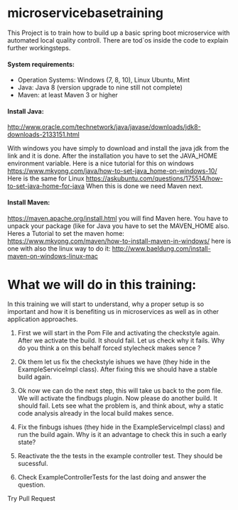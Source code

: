 # microservicebasetraining

This Project is to train how to build up a basic spring boot microservice with 
automated local quality controll. There are tod`os inside the code to explain further
workingsteps.

#### System requirements:


* Operation Systems: 		Windows (7, 8, 10), Linux Ubuntu, Mint
* Java:					Java 8 (version upgrade to nine still not complete)
* Maven: 					at least Maven 3 or higher

#### Install Java:

http://www.oracle.com/technetwork/java/javase/downloads/jdk8-downloads-2133151.html

With windows you have simply to download and install the java jdk from the link and it is done.
After the installation you have to set the JAVA_HOME environment variable.
Here is a nice tutorial for this on windows
https://www.mkyong.com/java/how-to-set-java_home-on-windows-10/
Here is the same for Linux
https://askubuntu.com/questions/175514/how-to-set-java-home-for-java
When this is done we need Maven next.

#### Install Maven:

https://maven.apache.org/install.html you will find Maven here.
You have to unpack your package (like for Java you have to set the MAVEN_HOME also.
Heres a Tutorial to set the maven home: https://www.mkyong.com/maven/how-to-install-maven-in-windows/
here is one with also the linux way to do it: http://www.baeldung.com/install-maven-on-windows-linux-mac


# What we will do in this training:

In this training we will start to understand, why a proper setup is so important and how it is benefiting us in microservices as well as in other application approaches.
1. First we will start in the Pom File and activating the checkstyle again. After we activate the build. It should fail. Let us check why it fails. Why do you think a on this behalf forced stylecheck makes sence ?

2. Ok them let us fix the checkstyle ishues we have (they hide in the ExampleServiceImpl class). After fixing this we should have a stable build again.

3. Ok now we can do the next step, this will take us back to the pom file. We will activate the findbugs plugin. Now please do another build. It should fail. Lets see what the problem is, and think about, why a static code analysis already in the local build makes sence.

4. Fix the finbugs ishues (they hide in the ExampleServiceImpl class) and run the build again. Why is it an advantage to check this in such a early state?

5. Reactivate the the tests in the example controller test. They should be sucessful.

6. Check ExampleControllerTests for the last doing and answer the question.


Try Pull Request